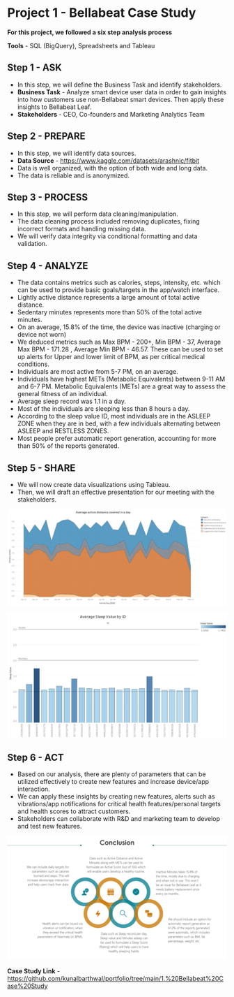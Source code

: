 # Project 1 - Bellabeat Case Study

**For this project, we followed a six step analysis process**

**Tools** - SQL (BigQuery), Spreadsheets and Tableau

## Step 1 - ASK 
* In this step, we will define the Business Task and identify stakeholders.
* **Business Task** - Analyze smart device user data in order to gain insights into how customers use non-Bellabeat smart devices. Then apply these insights to Bellabeat Leaf.
* **Stakeholders** - CEO, Co-founders and Marketing Analytics Team

## Step 2 - PREPARE
* In this step, we will identify data sources.
* **Data Source** - <https://www.kaggle.com/datasets/arashnic/fitbit>
* Data is well organized, with the option of both wide and long data.
* The data is reliable and is anonymized.

## Step 3 - PROCESS
* In this step, we will perform data cleaning/manipulation.
* The data cleaning process included removing duplicates, fixing incorrect formats and handling missing data.
* We will verify data integrity via conditional formatting and data validation.

## Step 4 - ANALYZE
* The data contains metrics such as calories, steps, intensity, etc. which can be used to provide basic goals/targets in the app/watch interface.
* Lightly active distance represents a large amount of total active distance.
* Sedentary minutes represents more than 50%  of the total active minutes.
* On an average, 15.8% of the time, the device was inactive (charging or device not worn)
* We deduced metrics such as Max BPM - 200+, Min BPM - 37, Average Max BPM - 171.28 , Average Min BPM - 46.57. These can be used to set up alerts for Upper and lower limit of BPM, as per critical medical conditions.
* Individuals are most active from 5-7 PM, on an average.
* Individuals have highest METs (Metabolic Equivalents) between 9-11 AM and 6-7 PM. Metabolic Equivalents (METs) are a great way to assess the general fitness of an individual.
* Average sleep record was 1.1 in a day.
* Most of the individuals are sleeping less than 8 hours a day. 
* According to the sleep value ID, most individuals are in the ASLEEP ZONE when they are in bed, with a few individuals alternating between ASLEEP and RESTLESS ZONES.
* Most people prefer automatic report generation, accounting for more than 50% of the reports generated.

## Step 5 - SHARE
* We will now create data visualizations using Tableau.
* Then, we will draft an effective presentation for our meeting with the stakeholders.

![Daily Active Distance](https://github.com/kunalbarthwal/portfolio/blob/main/1.%20Bellabeat%20Case%20Study/Tableau%20Visualizations/Daily%20Active%20Distance.png "Daily Active Distance")

![Average Sleep Value](https://github.com/kunalbarthwal/portfolio/blob/main/1.%20Bellabeat%20Case%20Study/Tableau%20Visualizations/Sleep%20Value.png
 "Average Sleep Value")

## Step 6 - ACT
* Based on our analysis, there are plenty of parameters that can be utilized effectively to create new features and increase device/app interaction.
* We can apply these insights by creating new features, alerts such as vibrations/app notifications for critical health features/personal targets and health scores to attract customers.
* Stakeholders can collaborate with R&D and marketing team to develop and test new features.

![Conclusion](https://github.com/kunalbarthwal/portfolio/blob/main/1.%20Bellabeat%20Case%20Study/Tableau%20Visualizations/Conclusion.png "Conclusion")

**Case Study Link** - <https://github.com/kunalbarthwal/portfolio/tree/main/1.%20Bellabeat%20Case%20Study>
